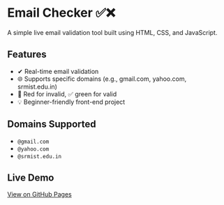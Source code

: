 # Email Checker ✅❌

A simple live email validation tool built using HTML, CSS, and JavaScript.

## Features
- ✔ Real-time email validation
- 🌐 Supports specific domains (e.g., gmail.com, yahoo.com, srmist.edu.in)
- 🔴 Red for invalid, ✅ green for valid
- 💡 Beginner-friendly front-end project

## Domains Supported
- `@gmail.com`
- `@yahoo.com`
- `@srmist.edu.in`



## Live Demo
[View on GitHub Pages]([https://your-username.github.io/email-checker](https://harshh-2.github.io/Email-Validator/))
